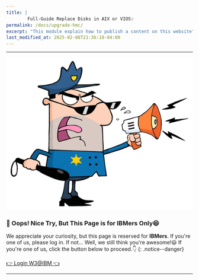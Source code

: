 ```yaml
---
title: | 
        Full-Guide Replace Disks in AIX or VIOS💡
permalink: /docs/upgrade-hmc/
excerpt: "This module explain how to publish a content on this website"
last_modified_at: 2025-02-08T21:36:18-04:00
---
```

---

![stop](/assets/myimages/stop.jpg)

### **🚧 Oops! Nice Try, But This Page is for IBMers Only😆**

We appreciate your curiosity, but this page is reserved for **IBMers**. If you're one of us, please log in. If not… Well, we still think you're awesome!😃
If you're one of us, click the button below to proceed.👇
{: .notice--danger}

<a href="https://pages.github.ibm.com/Miftah-Choiri/docs/upgrade-hmc/" class="btn btn--info">👉 Login W3@IBM 👈</a>


---

